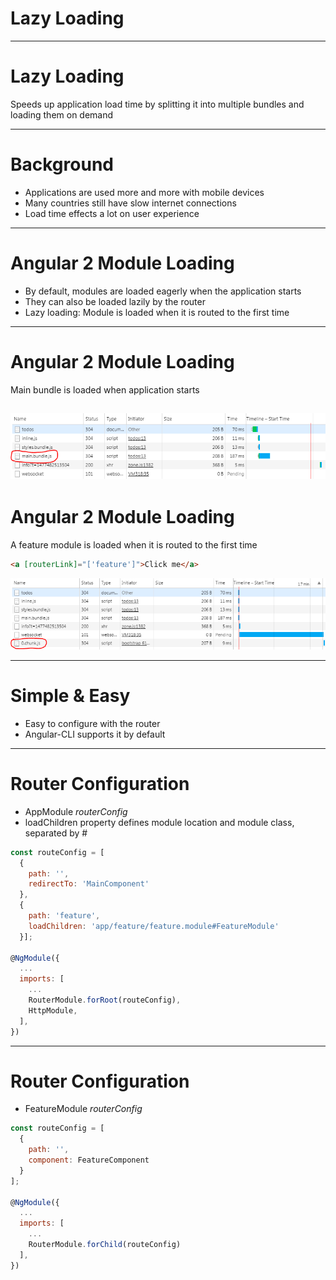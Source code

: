 # Lazy Loading

---
# Lazy Loading
Speeds up application load time by splitting it into multiple bundles and loading them on demand

---
# Background
- Applications are used more and more with mobile devices
- Many countries still have slow internet connections
- Load time effects a lot on user experience

---
# Angular 2 Module Loading
- By default, modules are loaded eagerly when the application starts
- They can also be loaded lazily by the router
- Lazy loading: Module is loaded when it is routed to the first time

---
# Angular 2 Module Loading
Main bundle is loaded when application starts

![Main Module](angular2-other-topics/lazy-loading/main.PNG)
---

# Angular 2 Module Loading
A feature module is loaded when it is routed to the first time
```html
<a [routerLink]="['feature']">Click me</a>
```
![Lazy Loaded Module](angular2-other-topics/lazy-loading/chunk.PNG)

---
# Simple & Easy
- Easy to configure with the router
- Angular-CLI supports it by default

---
# Router Configuration
- AppModule _routerConfig_
- loadChildren property defines module location and module class, separated by #

```javascript
const routeConfig = [
  {
    path: '',
    redirectTo: 'MainComponent'
  },
  {
    path: 'feature',
    loadChildren: 'app/feature/feature.module#FeatureModule'
  }];

@NgModule({
  ...
  imports: [
    ...
    RouterModule.forRoot(routeConfig),
    HttpModule,
  ],
})
```

---
# Router Configuration
- FeatureModule _routerConfig_

```javascript
const routeConfig = [
  {
    path: '',
    component: FeatureComponent
  }
];

@NgModule({
  ...
  imports: [
    ...
    RouterModule.forChild(routeConfig)
  ],
})
```
